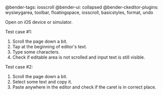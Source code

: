 @bender-tags: iosscroll
@bender-ui: collapsed
@bender-ckeditor-plugins: wysiwygarea, toolbar, floatingspace, iosscroll, basicstyles, format, undo

Open on iOS device or simulator.

Test case #1:
1. Scroll the page down a bit.
2. Tap at the beginning of editor's text.
3. Type some characters.
4. Check if editable area is not scrolled and input text is still visible.

Test case #2:
1. Scroll the page down a bit.
2. Select some text and copy it.
3. Paste anywhere in the editor and check if the caret is in correct place.
